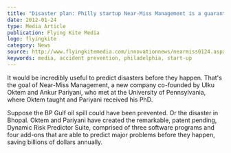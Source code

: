 ```yaml
---
title: "Disaster plan: Philly startup Near-Miss Management is a guaranteed hit"
date: 2012-01-24
type: Media Article
publication: Flying Kite Media
logo: flyingkite
category: News
source: http://www.flyingkitemedia.com/innovationnews/nearmiss0124.aspx
keywords: media, accident prevention, philadelphia, start-up 
---
```

It would be incredibly useful to predict disasters before they happen. That's the goal of Near-Miss Management, a new company co-founded by Ulku Oktem and Ankur Pariyani, who met at the University of Pennsylvania, where Oktem taught and Pariyani received his PhD. 

Suppose the BP Gulf oil spill could have been prevented. Or the disaster in Bhopal. Oktem and Pariyani have created the remarkable, patent pending, Dynamic Risk Predictor Suite, comprised of three software programs and four add-ons that are able to predict major problems before they happen, saving billions of dollars annually.
